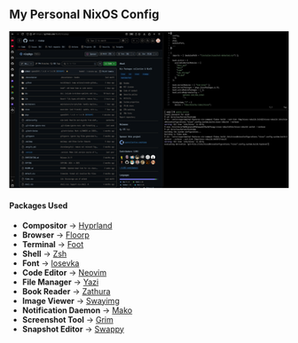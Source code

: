 ## My Personal NixOS Config

![logo](./images/image.png)

#### Packages Used
- **Compositor** -> [Hyprland](https://github.com/hyprwm/Hyprland)
- **Browser** -> [Floorp](https://github.com/Floorp-Projects/Floorp)
- **Terminal** -> [Foot](https://codeberg.org/dnkl/foot)
- **Shell** -> [Zsh](https://www.zsh.org/)
- **Font** -> [Iosevka](https://github.com/be5invis/Iosevka)
- **Code Editor** -> [Neovim](https://github.com/neovim/neovim)
- **File Manager** -> [Yazi](https://github.com/sxyazi/yazi)
- **Book Reader** -> [Zathura](https://github.com/pwmt/zathura)
- **Image Viewer** -> [Swayimg](https://github.com/artemsen/swayimg)
- **Notification Daemon** -> [Mako](https://github.com/emersion/mako)
- **Screenshot Tool** -> [Grim](https://github.com/emersion/grim)
- **Snapshot Editor** -> [Swappy](https://github.com/jtheoof/swappy)


